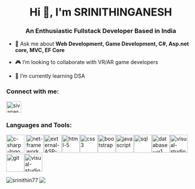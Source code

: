 <h1 align="center">Hi 👋, I'm SRINITHINGANESH</h1>

<h3 align="center">An Enthusiastic Fullstack Developer Based in India</h3>





- 💬 Ask me about **Web Development, Game Development, C#, Asp.net core, MVC, EF Core**

- 🎮 I’m looking to collaborate with VR/AR game developers

- 🌱 I’m currently learning DSA




<h3 align="left">Connect with me:</h3>
<p align="left">
<a href="https://www.linkedin.com/in/srinithinganesh-murugesan-b8652a310" target="blank"><img align="center" src="https://raw.githubusercontent.com/rahuldkjain/github-profile-readme-generator/master/src/images/icons/Social/linked-in-alt.svg" alt="sivanesan-t-7b2212247" height="30" width="40" /></a>
</p>

<h3 align="left">Languages and Tools:</h3>
<p align="left">  <img width="48" height="48" src="https://img.icons8.com/nolan/64/c-sharp-logo.png" alt="c-sharp-logo"/> <img width="48" height="48" src="https://img.icons8.com/color/48/net-framework.png" alt="net-framework"/><img width="48" height="48" src="https://img.icons8.com/external-bearicons-outline-color-bearicons/50/external-ASP-file-extension-bearicons-outline-color-bearicons.png" alt="external-ASP-file-extension-bearicons-outline-color-bearicons"/><img width="48" height="48" src="https://img.icons8.com/fluency/48/html-5.png" alt="html-5"/><img width="48" height="48" src="https://img.icons8.com/fluency/48/css3.png" alt="css3"/><img width="48" height="48" src="https://img.icons8.com/fluency/48/bootstrap.png" alt="bootstrap"/><img width="48" height="48" src="https://img.icons8.com/fluency/48/javascript.png" alt="javascript"/><img width="48" height="48" src="https://img.icons8.com/color/48/sql.png" alt="sql"/><img width="48" height="48" src="https://img.icons8.com/fluency/48/database--v1.png" alt="database--v1"/><img width="48" height="48" src="https://img.icons8.com/color/48/visual-studio--v2.png" alt="visual-studio--v2"/><img width="48" height="48" src="https://img.icons8.com/color/48/git.png" alt="git"/><img width="48" height="48" src="https://img.icons8.com/color/48/visual-studio-code-2019.png" alt="visual-studio-code-2019"/> </p>

<p><img align="left" src="https://github-readme-stats.vercel.app/api/top-langs/?username=srinithin77&theme=tokyonight&show_icons=true&hide_border=false&layout=compact" alt="srinithin77" /></p>

<p><img align="center" src="https://github-readme-streak-stats.herokuapp.com/?user=srinithin77&theme=tokyonight&hide_border=false" /></p>
